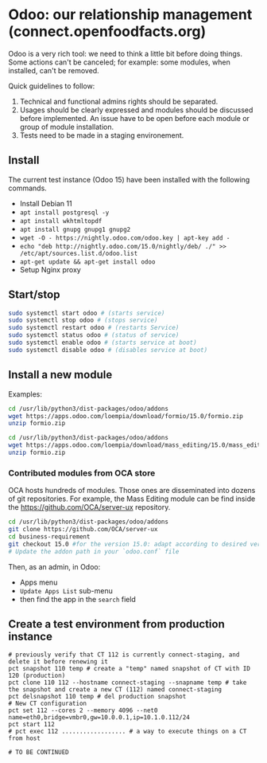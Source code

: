 # Odoo: our relationship management (connect.openfoodfacts.org)

Odoo is a very rich tool: we need to think a little bit before doing things.
Some actions can't be canceled; for example: some modules, when installed, can't be removed.
 
Quick guidelines to follow:
1. Technical and functional admins rights should be separated.
2. Usages should be clearly expressed and modules should be discussed before implemented. An issue have to be open before each module or group of module installation.
3. Tests need to be made in a staging environement.


## Install

The current test instance (Odoo 15) have been installed with the following commands.

* Install Debian 11
* `apt install postgresql -y`
* `apt install wkhtmltopdf`
* `apt install gnupg gnupg1 gnupg2`
* `wget -O - https://nightly.odoo.com/odoo.key | apt-key add -`
* `echo "deb http://nightly.odoo.com/15.0/nightly/deb/ ./" >> /etc/apt/sources.list.d/odoo.list`
* `apt-get update && apt-get install odoo`
* Setup Nginx proxy

## Start/stop

```bash
sudo systemctl start odoo # (starts service)
sudo systemctl stop odoo # (stops service)
sudo systemctl restart odoo # (restarts Service)
sudo systemctl status odoo # (status of service)
sudo systemctl enable odoo # (starts service at boot)
sudo systemctl disable odoo # (disables service at boot)
```

## Install a new module

Examples:
```bash
cd /usr/lib/python3/dist-packages/odoo/addons
wget https://apps.odoo.com/loempia/download/formio/15.0/formio.zip
unzip formio.zip
```

```bash
cd /usr/lib/python3/dist-packages/odoo/addons
wget https://apps.odoo.com/loempia/download/mass_editing/15.0/mass_editing.zip
unzip formio.zip
```

### Contributed modules from OCA store

OCA hosts hundreds of modules. Those ones are disseminated into dozens of git repositories. For example, the Mass Editing module can be find inside the https://github.com/OCA/server-ux repository.

```bash
cd /usr/lib/python3/dist-packages/odoo/addons
git clone https://github.com/OCA/server-ux
cd business-requirement
git checkout 15.0 #for the version 15.0: adapt according to desired version
# Update the addon path in your `odoo.conf` file
```


Then, as an admin, in Odoo:
* Apps menu
* `Update Apps List` sub-menu
* then find the app in the `search` field

## Create a test environment from production instance

```shell
# previously verify that CT 112 is currently connect-staging, and delete it before renewing it
pct snapshot 110 temp # create a "temp" named snapshot of CT with ID 120 (production)
pct clone 110 112 --hostname connect-staging --snapname temp # take the snapshot and create a new CT (112) named connect-staging
pct delsnapshot 110 temp # del production snapshot
# New CT configuration
pct set 112 --cores 2 --memory 4096 --net0 name=eth0,bridge=vmbr0,gw=10.0.0.1,ip=10.1.0.112/24
pct start 112
# pct exec 112 .................. # a way to execute things on a CT from host

# TO BE CONTINUED
```
